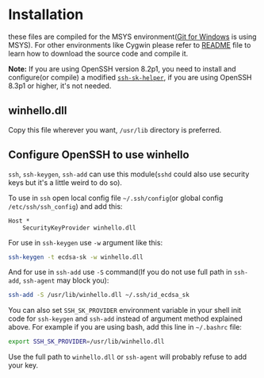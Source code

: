 # Installation

these files are compiled for the MSYS environment([Git for Windows](https://gitforwindows.org) is using MSYS).
For other environments like Cygwin please refer to [README](https://github.com/tavrez/openssh-sk-winhello/blob/master/README.md#building) file to learn how to download the source code and compile it.

**Note:** If you are using OpenSSH version 8.2p1, you need to install and configure(or compile) a modified [`ssh-sk-helper`](https://github.com/tavrez/openssh-sk-winhello/blob/master/README.md#ssh-sk-helper), if you are using OpenSSH 8.3p1 or higher, it's not needed.

## winhello.dll

Copy this file wherever you want, `/usr/lib` directory is preferred.

## Configure OpenSSH to use winhello

`ssh`, `ssh-keygen`, `ssh-add` can use this module(`sshd` could also use security keys but it's a little weird to do so).

To use in `ssh` open local config file `~/.ssh/config`(or global config `/etc/ssh/ssh_config`) and add this:

```ssh_config
Host *
    SecurityKeyProvider winhello.dll
```

For use in `ssh-keygen` use `-w` argument like this:

```bash
ssh-keygen -t ecdsa-sk -w winhello.dll
```

And for use in `ssh-add` use `-S` command(If you do not use full path in `ssh-add`, `ssh-agent` may block you):

```bash
ssh-add -S /usr/lib/winhello.dll ~/.ssh/id_ecdsa_sk
```

You can also set `SSH_SK_PROVIDER` environment variable in your shell init code for `ssh-keygen` and `ssh-add` instead of argument method explained above. For example if you are using bash, add this line in `~/.bashrc` file:

```bash
export SSH_SK_PROVIDER=/usr/lib/winhello.dll
```

Use the full path to `winhello.dll` or `ssh-agent` will probably refuse to add your key.
